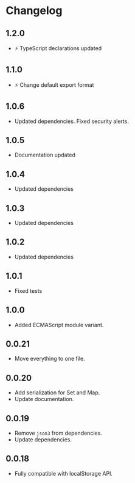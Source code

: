 # Changelog

## 1.2.0

-   ⚡️ TypeScript declarations updated

## 1.1.0

-   ⚡️ Change default export format

## 1.0.6

-   Updated dependencies. Fixed security alerts.

## 1.0.5

-   Documentation updated

## 1.0.4

-   Updated dependencies

## 1.0.3

-   Updated dependencies

## 1.0.2

-   Updated dependencies

## 1.0.1

-   Fixed tests

## 1.0.0

-   Added ECMAScript module variant.

## 0.0.21

-   Move everything to one file.

## 0.0.20

-   Add serialization for Set and Map.
-   Update documentation.

## 0.0.19

-   Remove `json3` from dependencies.
-   Update dependencies.

## 0.0.18

-   Fully compatible with localStorage API.

